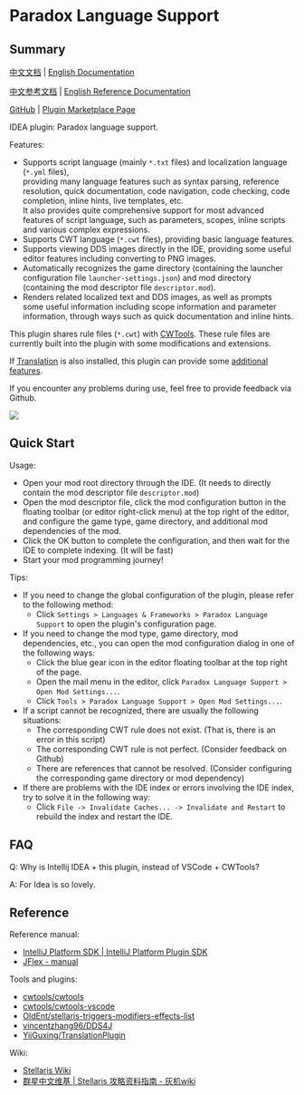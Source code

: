 # Paradox Language Support

## Summary

[中文文档](README.md) | [English Documentation](README_en.md)

[中文参考文档](https://windea.icu/Paradox-Language-Support/#/zh/) | [English Reference Documentation](https://windea.icu/Paradox-Language-Support/#/en/)

[GitHub](https://github.com/DragonKnightOfBreeze/Paradox-Language-Support) |
[Plugin Marketplace Page](https://plugins.jetbrains.com/plugin/16825-paradox-language-support)

IDEA plugin: Paradox language support.

Features:

* Supports script language (mainly `*.txt` files) and localization language (`*.yml` files),  
  providing many language features such as syntax parsing, reference resolution, quick documentation, code navigation, code checking, code completion, inline hints, live templates, etc.  
  It also provides quite comprehensive support for most advanced features of script language, such as parameters, scopes, inline scripts and various complex expressions.
* Supports CWT language (`*.cwt` files), providing basic language features.
* Supports viewing DDS images directly in the IDE, providing some useful editor features including converting to PNG images.
* Automatically recognizes the game directory (containing the launcher configuration file `launcher-settings.json`) and mod directory (containing the mod descriptor file `descriptor.mod`).
* Renders related localized text and DDS images, as well as prompts some useful information including scope information and parameter information, through ways such as quick documentation and inline hints.

This plugin shares rule files (`*.cwt`) with [CWTools](https://github.com/cwtools/cwtools-vscode). These rule files are currently built into the plugin with some modifications and extensions.

If [Translation](https://github.com/YiiGuxing/TranslationPlugin) is also installed, this plugin can provide some [additional features](https://windea.icu/Paradox-Language-Support/#/zh/plugin-integration.md).

If you encounter any problems during use, feel free to provide feedback via Github.

![](https://windea.icu/Paradox-Language-Support/assets/images/preview_1_zh.png)

## Quick Start

Usage:

* Open your mod root directory through the IDE. (It needs to directly contain the mod descriptor file `descriptor.mod`)
* Open the mod descriptor file, click the mod configuration button in the floating toolbar (or editor right-click menu) at the top right of the editor, and configure the game type, game directory, and additional mod dependencies of the mod.
* Click the OK button to complete the configuration, and then wait for the IDE to complete indexing. (It will be fast)
* Start your mod programming journey!

Tips:

* If you need to change the global configuration of the plugin, please refer to the following method:
  * Click `Settings > Languages & Frameworks > Paradox Language Support` to open the plugin's configuration page.
* If you need to change the mod type, game directory, mod dependencies, etc., you can open the mod configuration dialog in one of the following ways:
  * Click the blue gear icon in the editor floating toolbar at the top right of the page.
  * Open the mail menu in the editor, click `Paradox Language Support > Open Mod Settings...`.
  * Click `Tools > Paradox Language Support > Open Mod Settings...`.
* If a script cannot be recognized, there are usually the following situations:
  * The corresponding CWT rule does not exist. (That is, there is an error in this script)
  * The corresponding CWT rule is not perfect. (Consider feedback on Github)
  * There are references that cannot be resolved. (Consider configuring the corresponding game directory or mod dependency)
* If there are problems with the IDE index or errors involving the IDE index, try to solve it in the following way:
  * Click `File -> Invalidate Caches... -> Invalidate and Restart` to rebuild the index and restart the IDE.

## FAQ

Q: Why is Intellij IDEA + this plugin, instead of VSCode + CWTools?

A: For Idea is so lovely.

## Reference

Reference manual:

* [IntelliJ Platform SDK | IntelliJ Platform Plugin SDK](https://plugins.jetbrains.com/docs/intellij/welcome.html)
* [JFlex - manual](https://www.jflex.de/manual.html)

Tools and plugins:

* [cwtools/cwtools](https://github.com/cwtools/cwtools)
* [cwtools/cwtools-vscode](https://github.com/cwtools/cwtools-vscode)
* [OldEnt/stellaris-triggers-modifiers-effects-list](https://github.com/OldEnt/stellaris-triggers-modifiers-effects-list)
* [vincentzhang96/DDS4J](https://github.com/vincentzhang96/DDS4J)
* [YiiGuxing/TranslationPlugin](https://github.com/YiiGuxing/TranslationPlugin)

Wiki:

* [Stellaris Wiki](https://stellaris.paradoxwikis.com/Stellaris_Wiki)
* [群星中文维基 | Stellaris 攻略资料指南 - 灰机wiki](https://qunxing.huijiwiki.com/wiki/%E9%A6%96%E9%A1%B5)
